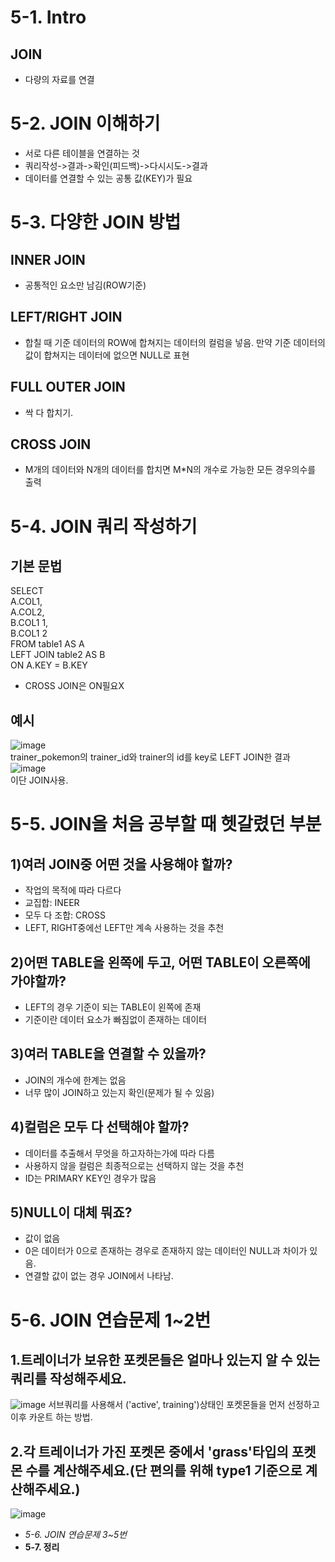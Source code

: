 # 5-1. Intro
## JOIN
- 다량의 자료를 연결
# 5-2. JOIN 이해하기
- 서로 다른 테이블을 연결하는 것  
- 쿼리작성->결과->확인(피드백)->다시시도->결과  
- 데이터를 연결할 수 있는  공통 값(KEY)가 필요  
# 5-3. 다양한 JOIN 방법
## INNER JOIN
- 공통적인 요소만 남김(ROW기준)
## LEFT/RIGHT JOIN
- 합칠 때 기준 데이터의 ROW에 합쳐지는 데이터의 컬럼을 넣음. 만약 기준 데이터의 값이 합쳐지는 데이터에 없으면 NULL로 표현
## FULL OUTER JOIN
- 싹 다 합치기.
## CROSS JOIN
- M개의 데이터와 N개의 데이터를 합치면 M*N의 개수로 가능한 모든 경우의수를 출력
# 5-4. JOIN 쿼리 작성하기
## 기본 문법
SELECT    
  A.COL1,  
  A.COL2,  
  B.COL1 1,  
  B.COL1 2  
FROM table1 AS A  
LEFT JOIN table2 AS B  
ON A.KEY = B.KEY
- CROSS JOIN은 ON필요X
## 예시
![image](https://github.com/user-attachments/assets/561e5b90-7588-4fb3-845e-828ca81676c0)  
trainer_pokemon의 trainer_id와 trainer의 id를 key로 LEFT JOIN한 결과  
![image](https://github.com/user-attachments/assets/f55a36c6-9543-4454-9961-cf31b86b3949)  
이단 JOIN사용. 
# 5-5. JOIN을 처음 공부할 때 헷갈렸던 부분
## 1)여러 JOIN중 어떤 것을 사용해야 할까?
- 작업의 목적에 따라 다르다
- 교집합: INEER
- 모두 다 조합: CROSS
- LEFT, RIGHT중에선 LEFT만 계속 사용하는 것을 추천
## 2)어떤 TABLE을 왼쪽에 두고, 어떤 TABLE이 오른쪽에 가야할까?
- LEFT의 경우 기준이 되는 TABLE이 왼쪽에 존재  
- 기준이란 데이터 요소가 빠짐없이 존재하는 데이터  
## 3)여러 TABLE을 연결할 수 있을까?
- JOIN의 개수에 한계는 없음
- 너무 많이 JOIN하고 있는지 확인(문제가 될 수 있음)
## 4)컬럼은 모두 다 선택해야 할까?
- 데이터를 추출해서 무엇을 하고자하는가에 따라 다름
- 사용하지 않을 컬럼은 최종적으로는 선택하지 않는 것을 추천
- ID는 PRIMARY KEY인 경우가 많음
## 5)NULL이 대체 뭐죠?
- 값이 없음
- 0은 데이터가 0으로 존재하는 경우로 존재하지 않는 데이터인 NULL과 차이가 있음.
- 연결할 값이 없는 경우 JOIN에서 나타남.
# 5-6. JOIN 연습문제 1~2번
## 1.트레이너가 보유한 포켓몬들은 얼마나 있는지 알 수 있는 쿼리를 작성해주세요.
![image](https://github.com/user-attachments/assets/9c25f41c-1117-42f9-9e5b-d3f7168edf40)
서브쿼리를 사용해서 ('active', training')상태인 포켓몬들을 먼저 선정하고 이후 카운트 하는 방법.
## 2.각 트레이너가 가진 포켓몬 중에서 'grass'타입의 포켓몬 수를 계산해주세요.(단 편의를 위해 type1 기준으로 계산해주세요.)
![image](https://github.com/user-attachments/assets/420aa21d-e08f-4114-b513-145c064563b5)

- *5-6. JOIN 연습문제 3~5번*
- **5-7. 정리**
